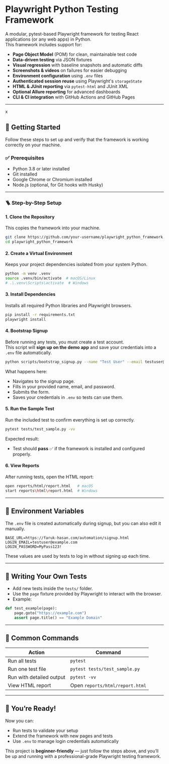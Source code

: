# Playwright Python Testing Framework

A modular, pytest-based Playwright framework for testing React applications (or any web apps) in Python.  
This framework includes support for:

* **Page Object Model** (POM) for clean, maintainable test code
* **Data-driven testing** via JSON fixtures
* **Visual regression** with baseline snapshots and automatic diffs
* **Screenshots & videos** on failures for easier debugging
* **Environment configuration** using `.env` files
* **Authenticated session reuse** using Playwright's `storageState`
* **HTML & JUnit reporting** via `pytest-html` and JUnit XML
* **Optional Allure reporting** for advanced dashboards
* **CLI & CI integration** with GitHub Actions and GitHub Pages

---
x
## 🚀 Getting Started

Follow these steps to set up and verify that the framework is working correctly on your machine.

### ✅ Prerequisites

- Python 3.8 or later installed
- Git installed
- Google Chrome or Chromium installed
- Node.js (optional, for Git hooks with Husky)

---

### 🪜 Step-by-Step Setup

#### 1. **Clone the Repository**
This copies the framework into your machine.

```bash
git clone https://github.com/your-username/playwright_python_framework.git
cd playwright_python_framework
```

#### 2. **Create a Virtual Environment**
Keeps your project dependencies isolated from your system Python.

```bash
python -m venv .venv
source .venv/bin/activate  # macOS/Linux
# .\.venv\Scripts\activate  # Windows
```

#### 3. **Install Dependencies**
Installs all required Python libraries and Playwright browsers.

```bash
pip install -r requirements.txt
playwright install
```

#### 4. **Bootstrap Signup**
Before running any tests, you must create a test account.  
This script will **sign up on the demo app** and save your credentials into a `.env` file automatically.

```bash
python scripts/bootstrap_signup.py --name "Test User" --email testuser@example.com --password "MyPass123!"
```

What happens here:
- Navigates to the signup page.
- Fills in your provided name, email, and password.
- Submits the form.
- Saves your credentials in `.env` so tests can use them.

#### 5. **Run the Sample Test**
Run the included test to confirm everything is set up correctly.

```bash
pytest tests/test_sample.py -vv
```

Expected result:
- Test should **pass** ✅ if the framework is installed and configured properly.

#### 6. **View Reports**
After running tests, open the HTML report:

```bash
open reports/html/report.html   # macOS
start reports\html\report.html  # Windows
```

---

## 🔐 Environment Variables

The `.env` file is created automatically during signup, but you can also edit it manually.

```env
BASE_URL=https://faruk-hasan.com/automation/signup.html
LOGIN_EMAIL=testuser@example.com
LOGIN_PASSWORD=MyPass123!
```

These values are used by tests to log in without signing up each time.

---

## 🧪 Writing Your Own Tests

- Add new tests inside the `tests/` folder.
- Use the `page` fixture provided by Playwright to interact with the browser.
- Example:

```python
def test_example(page):
    page.goto("https://example.com")
    assert page.title() == "Example Domain"
```

---

## 🤖 Common Commands

| Action                    | Command                                |
|---------------------------|----------------------------------------|
| Run all tests             | `pytest`                               |
| Run one test file         | `pytest tests/test_sample.py`          |
| Run with detailed output  | `pytest -vv`                           |
| View HTML report          | Open `reports/html/report.html`        |

---

## 🎉 You’re Ready!

Now you can:
- Run tests to validate your setup
- Extend the framework with new pages and tests
- Use `.env` to manage login credentials automatically

This project is **beginner-friendly** — just follow the steps above, and you’ll be up and running with a professional-grade Playwright testing framework.
